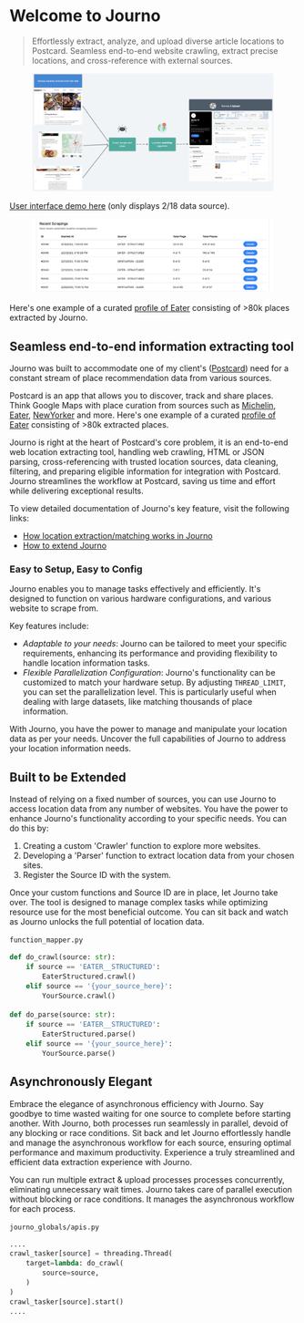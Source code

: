 # Welcome to Journo

> Effortlessly extract, analyze, and upload diverse article locations to
  Postcard. Seamless end-to-end website crawling, extract precise locations, and
  cross-reference with external sources.

<figure><img src=".gitbook/assets/journo_goal.png" alt=""></figure>

[User interface demo here](https://postcard.quantumteknologi.com) (only displays 2/18 data source).
<figure><img src=".gitbook/assets/image.png" alt=""></figure>

Here's one example of a curated [profile of Eater](https://www.postcard.inc/@eater) consisting of >80k places extracted by Journo.

## Seamless end-to-end information extracting tool

Journo was built to accommodate one of my client's ([Postcard](https://postcard.inc)) need for a constant stream of place recommendation data from various sources.

Postcard is an app that allows you to discover, track and share places. Think Google Maps with place curation from sources such as [Michelin](https://guide.michelin.com/us/en/best-of/best-barbecue-in-california-michelin-guide-bib-gourmand), [Eater](https://www.eater.com/maps/best-budapest-restaurants-18), [NewYorker](https://www.newyorker.com/magazine/2022/12/19/a-mexican-restaurant-grows-on-staten-island) and more. Here's one example of a curated [profile of Eater](https://www.postcard.inc/@eater) consisting of >80k extracted places.

Journo is right at the heart of Postcard's core problem, it is an end-to-end web location extracting tool, handling web crawling, HTML or JSON parsing, cross-referencing with trusted location sources, data cleaning, filtering, and preparing eligible information for integration with Postcard. Journo streamlines the workflow at Postcard, saving us time and effort while delivering exceptional results.

To view detailed documentation of Journo's key feature, visit the following links:
- [How location extraction/matching works in Journo](welcome-to-journo/cutting-edge-cross-referencing-power.md)
- [How to extend Journo](welcome-to-journo/code-example.md)

### Easy to Setup, Easy to Config

Journo enables you to manage tasks effectively and efficiently. It's designed to function on various hardware configurations, and various website to scrape from.

Key features include:
- *Adaptable to your needs*: Journo can be tailored to meet your specific requirements, enhancing its performance and providing flexibility to handle location information tasks.
- *Flexible Parallelization Configuration*: Journo's functionality can be customized to match your hardware setup. By adjusting `THREAD_LIMIT`, you can set the parallelization level. This is particularly useful when dealing with large datasets, like matching thousands of place information.

With Journo, you have the power to manage and manipulate your location data as per your needs. Uncover the full capabilities of Journo to address your location information needs.

## Built to be Extended

Instead of relying on a fixed number of sources, you can use Journo to access location data from any number of websites. You have the power to enhance Journo's functionality according to your specific needs. You can do this by:
1. Creating a custom 'Crawler' function to explore more websites.
2. Developing a 'Parser' function to extract location data from your chosen sites.
3. Register the Source ID with the system.

Once your custom functions and Source ID are in place, let Journo take over. The tool is designed to manage complex tasks while optimizing resource use for the most beneficial outcome. You can sit back and watch as Journo unlocks the full potential of location data.

`function_mapper.py`
```python
def do_crawl(source: str):
    if source == 'EATER__STRUCTURED':
        EaterStructured.crawl()
    elif source == '{your_source_here}':
        YourSource.crawl()

def do_parse(source: str):
    if source == 'EATER__STRUCTURED':
        EaterStructured.parse()
    elif source == '{your_source_here}':
        YourSource.parse()
```

## Asynchronously Elegant

Embrace the elegance of asynchronous efficiency with Journo. Say goodbye to time wasted waiting for one source to complete before starting another. With Journo, both processes run seamlessly in parallel, devoid of any blocking or race conditions. Sit back and let Journo effortlessly handle and manage the asynchronous workflow for each source, ensuring optimal performance and maximum productivity. Experience a truly streamlined and efficient data extraction experience with Journo.

You can run multiple extract & upload processes processes concurrently, eliminating unnecessary wait times. Journo takes care of parallel execution without blocking or race conditions. It manages the asynchronous workflow for each process.

`journo_globals/apis.py`
```python
....
crawl_tasker[source] = threading.Thread(
    target=lambda: do_crawl(
        source=source,
    )
)
crawl_tasker[source].start()
....
```
